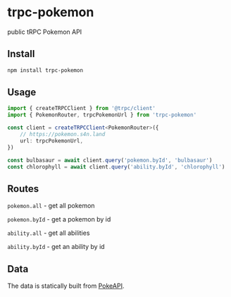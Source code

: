 # trpc-pokemon

public tRPC Pokemon API

## Install

```sh
npm install trpc-pokemon
```

## Usage

```ts
import { createTRPCClient } from '@trpc/client'
import { PokemonRouter, trpcPokemonUrl } from 'trpc-pokemon'

const client = createTRPCClient<PokemonRouter>({
	// https://pokemon.s4n.land
	url: trpcPokemonUrl,
})

const bulbasaur = await client.query('pokemon.byId', 'bulbasaur')
const chlorophyll = await client.query('ability.byId', 'chlorophyll')
```

## Routes

`pokemon.all` - get all pokemon

`pokemon.byId` - get a pokemon by id

`ability.all` - get all abilities

`ability.byId` - get an ability by id

## Data

The data is statically built from [PokeAPI](https://pokeapi.co/).
